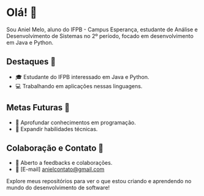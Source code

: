 # Olá! 👋

Sou Aniel Melo, aluno do IFPB - Campus Esperança, estudante de Análise e Desenvolvimento de Sistemas no 2º período, focado em desenvolvimento em Java e Python.

## Destaques 🌟

- 🎓 Estudante do IFPB interessado em Java e Python.
- 💻 Trabalhando em aplicações nessas linguagens.

## Metas Futuras 🚀

- 🧠 Aprofundar conhecimentos em programação.
- 🚀 Expandir habilidades técnicas.

## Colaboração e Contato 🤝

- 💬 Aberto a feedbacks e colaborações.
- 📧 [E-mail] anielcontato@gmail.com

Explore meus repositórios para ver o que estou criando e aprendendo no mundo do desenvolvimento de software!


<!--
**anielmelo/anielmelo** is a ✨ _special_ ✨ repository because its `README.md` (this file) appears on your GitHub profile.

Here are some ideas to get you started:

- 🔭 I’m currently working on ...
- 🌱 I’m currently learning ...
- 👯 I’m looking to collaborate on ...
- 🤔 I’m looking for help with ...
- 💬 Ask me about ...
- 📫 How to reach me: ...
- 😄 Pronouns: ...
- ⚡ Fun fact: ...
-->
